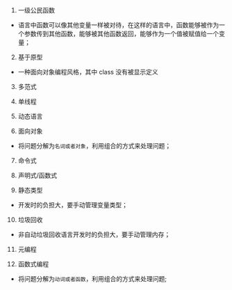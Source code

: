 1. 一级公民函数

- 语言中函数可以像其他变量一样被对待，在这样的语言中，函数能够被作为一个参数传到其他函数，能够被其他函数返回，能够作为一个值被赋值给一个变量；

2. 基于原型

- 一种面向对象编程风格，其中 class 没有被显示定义

3. 多范式

4. 单线程
 
5. 动态语言

6. 面向对象

- 将问题分解为`名词或者对象`，利用组合的方式来处理问题；

7. 命令式

8. 声明式/函数式

9. 静态类型

- 开发时的负担大，要手动管理变量类型；

10. 垃圾回收

- 非自动垃圾回收语言开发时的负担大，要手动管理内存；

11. 元编程

12. 函数式编程

- 将问题分解为`动词或者函数`，利用组合的方式来处理问题;

